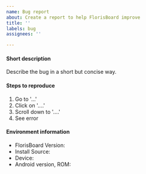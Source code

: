 ```yaml
---
name: Bug report
about: Create a report to help FlorisBoard improve
title: ''
labels: bug
assignees: ''

---
```


<!--
- Describe the bug in a short but concise way.
- If you have a screenshot or screen recording of the bug, link them at
  the end of this issue.
- Please search existing bug reports to avoid creating duplicates.
- Thank you for your help in making FlorisBoard better!
-->

#### Short description
Describe the bug in a short but concise way.

#### Steps to reproduce
1. Go to '...'
2. Click on '....'
3. Scroll down to '....'
4. See error

#### Environment information
- FlorisBoard Version: <!-- e.g. 0.X.X -->
- Install Source: <!-- Google PlayStore/F-Droid/GitHub/? -->
- Device: <!-- e.g. OnePlus 7T -->
- Android version, ROM: <!-- e.g. 10, Stock -->

<!-- (remove this line if you paste a log)
```
If applicable, paste the captured debug log here.
```
(remove this line if you paste a log) -->
